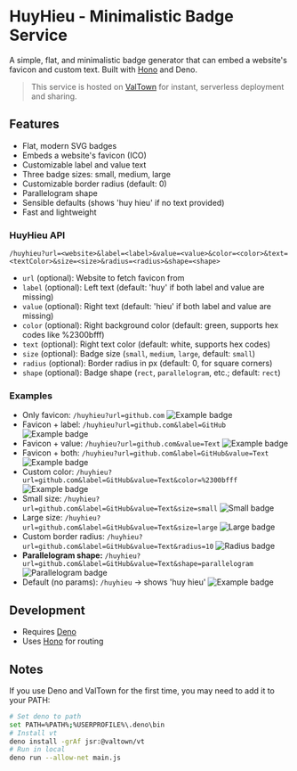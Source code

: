 # HuyHieu - Minimalistic Badge Service

A simple, flat, and minimalistic badge generator that can embed a website's favicon and custom text. Built with [Hono](https://hono.dev/) and Deno.

> This service is hosted on [ValTown](https://val.town/) for instant, serverless deployment and sharing.

## Features
- Flat, modern SVG badges
- Embeds a website's favicon (ICO)
- Customizable label and value text
- Three badge sizes: small, medium, large
- Customizable border radius (default: 0)
- Parallelogram shape
- Sensible defaults (shows 'huy hieu' if no text provided)
- Fast and lightweight

### HuyHieu API
```
/huyhieu?url=<website>&label=<label>&value=<value>&color=<color>&text=<textColor>&size=<size>&radius=<radius>&shape=<shape>
```
- `url` (optional): Website to fetch favicon from
- `label` (optional): Left text (default: 'huy' if both label and value are missing)
- `value` (optional): Right text (default: 'hieu' if both label and value are missing)
- `color` (optional): Right background color (default: green, supports hex codes like %2300bfff)
- `text` (optional): Right text color (default: white, supports hex codes)
- `size` (optional): Badge size (`small`, `medium`, `large`, default: `small`)
- `radius` (optional): Border radius in px (default: 0, for square corners)
- `shape` (optional): Badge shape (`rect`, `parallelogram`, etc.; default: `rect`)

### Examples
- Only favicon: `/huyhieu?url=github.com` ![Example badge](https://huyhieu.val.run/huyhieu?url=github.com)
- Favicon + label: `/huyhieu?url=github.com&label=GitHub` ![Example badge](https://huyhieu.val.run/huyhieu?url=github.com&label=GitHub)
- Favicon + value: `/huyhieu?url=github.com&value=Text` ![Example badge](https://huyhieu.val.run/huyhieu?url=github.com&value=Text)
- Favicon + both: `/huyhieu?url=github.com&label=GitHub&value=Text` ![Example badge](https://huyhieu.val.run/huyhieu?url=github.com&label=GitHub&value=Text)
- Custom color: `/huyhieu?url=github.com&label=GitHub&value=Text&color=%2300bfff` ![Example badge](https://huyhieu.val.run/huyhieu?url=github.com&label=GitHub&value=Text&color=%2300bfff)
- Small size: `/huyhieu?url=github.com&label=GitHub&value=Text&size=small` ![Small badge](https://huyhieu.val.run/huyhieu?url=github.com&label=GitHub&value=Text&size=small)
- Large size: `/huyhieu?url=github.com&label=GitHub&value=Text&size=large` ![Large badge](https://huyhieu.val.run/huyhieu?url=github.com&label=GitHub&value=Text&size=large)
- Custom border radius: `/huyhieu?url=github.com&label=GitHub&value=Text&radius=10` ![Radius badge](https://huyhieu.val.run/huyhieu?url=github.com&label=GitHub&value=Text&radius=10)
- **Parallelogram shape:** `/huyhieu?url=github.com&label=GitHub&value=Text&shape=parallelogram` ![Parallelogram badge](https://huyhieu.val.run/huyhieu?url=github.com&label=GitHub&value=Text&shape=parallelogram)
- Default (no params): `/huyhieu` → shows 'huy hieu' ![Example badge](https://huyhieu.val.run/huyhieu)

## Development
- Requires [Deno](https://deno.com/)
- Uses [Hono](https://hono.dev/) for routing

## Notes
If you use Deno and ValTown for the first time, you may need to add it to your PATH:
```sh
# Set deno to path
set PATH=%PATH%;%USERPROFILE%\.deno\bin
# Install vt
deno install -grAf jsr:@valtown/vt
# Run in local
deno run --allow-net main.js
```
